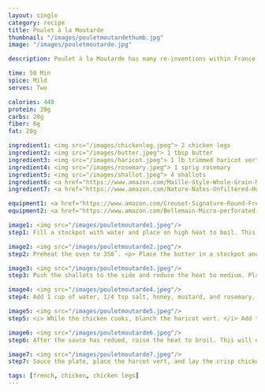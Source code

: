 ```yaml
---
layout: single
category: recipe
title: Poulet à la Moutarde
thumbnail: "/images/pouletmoutardethumb.jpg"
image: "/images/pouletmoutarde.jpg"

description: Poulet à la Moutarde has many re-inventions within France and throughout the world. This favorite from the Dijon region gains its rich flavor from the spicy dijon mustard, savory rosemary, and sweet butter.

time: 50 Min
spice: Mild
serves: Two

calories: 440
protein: 39g
carbs: 28g
fiber: 6g
fat: 20g

ingredient1: <img src="/images/chickenleg.jpeg"> 2 chicken legs
ingredient2: <img src="/images/butter.jpeg"> 1 tbsp butter
ingredient3: <img src="/images/haricot.jpeg"> 1 lb trimmed haricot vert
ingredient4: <img src="/images/rosemary.jpeg"> 1 sprig rosemary
ingredient5: <img src="/images/shallot.jpeg"> 4 shallots
ingredient6: <a href="https://www.amazon.com/Maille-Style-Whole-Grain-Mustard/dp/B000SR5VOU/ref=as_li_ss_tl?s=grocery&ie=UTF8&qid=1485749315&sr=1-1&keywords=dijon+mustard+old+style&linkCode=ll1&tag=cilalime09-20&linkId=bdc279b6e13c9121e10f4ab7d264de7a"> <img src="/images/dijon.jpeg"> 3 tbsp grainy dijon mustard </a>
ingredient7: <a href="https://www.amazon.com/Nature-Nates-Unfiltered-Honey-Ounce/dp/B00CMQD3VS/ref=as_li_ss_tl?s=grocery&ie=UTF8&qid=1485749263&sr=1-4&keywords=honey&th=1&linkCode=ll1&tag=cilalime09-20&linkId=b65bea2f237a52e1e4305cc49e4b17d1"> <img src="/images/honey.jpeg"> 1 tbsp honey </a>

equipment1: <a href="https://www.amazon.com/Creuset-Signature-Round-French-Truffle/dp/B0076NOFSC/ref=as_li_ss_tl?s=kitchen&rps=1&ie=UTF8&qid=1481598867&sr=1-38&keywords=le+creuset&refinements=p_85:2470955011&th=1&linkCode=ll1&tag=cilalime09-20&linkId=763a3c440afa980c6a965ea3be2ea298"> <img src="/images/stockpot.jpeg"> 2 oven safe stockpots </a>
equipment2: <a href="https://www.amazon.com/Bellemain-Micro-perforated-Stainless-5-quart-Colander-Dishwasher/dp/B00O97D0DO/ref=as_li_ss_tl?s=kitchen&ie=UTF8&qid=1485749351&sr=1-5&keywords=colander&linkCode=ll1&tag=cilalime09-20&linkId=da544aaf95938989e6fa14b8635690c1"> <img src="/images/colander.jpeg"> 1 colander </a>

image1: <img src="/images/pouletmoutarde1.jpeg"/>
step1: Fill a stockpot with water and place on high heat to boil. This will be used to blanch the haricot vert. <p> Slice the shallots finely. </p>

image2: <img src="/images/pouletmoutarde2.jpeg"/>
step2: Preheat the oven to 350˚. <p> Place the butter in a stockpot and set on medium high heat. Once the butter is hot, add the shallots. The shallots will cook quickly, and will start to burn on the sides. (This is the desired effect!) Keep sautéing the shallots until they are brown, translucent, and soft. </p>

image3: <img src="/images/pouletmoutarde3.jpeg"/>
step3: Push the shallots to the side and reduce the heat to medium. Place the chicken legs skin down in the bottom of the stockpot. Cook the 

image4: <img src="/images/pouletmoutarde4.jpeg"/>
step4: Add 1 cup of water, 1/4 tsp salt, honey, mustard, and rosemary. Transfer the pot to the oven and cook until the sauce has reduced by 75%, approx 30 minutes.

image5: <img src="/images/pouletmoutarde5.jpeg"/>
step5: <i> While the chicken cooks, blanch the haricot vert. </i> Add the green beans to the boiling water and blanch for 4 minutes. Then transfer the contents of the pan to a colander and run cold water over the beans to stop the cooking process.

image6: <img src="/images/pouletmoutarde6.jpeg"/>
step6: After the sauce has redued, raise the heat to broil. This will only take a few minutes and will result in a crisp chicken skin.

image7: <img src="/images/pouletmoutarde7.jpeg"/>
step7: Sauce the plate, place the harcot vert, and lay the crisp chicken leg on top.

tags: [french, chicken, chicken legs]
---
```

